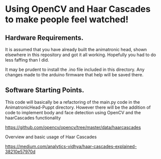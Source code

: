 # Using OpenCV and Haar Cascades to make people feel watched!

## Hardware Requirements.

It is assumed that you have already built the animatronic head, shown elsewhere in this repository and got it all working. Hopefully you had to do less faffing than I did. 

It may be prudent to install the .ino file included in this directory. Any changes made to the arduino firmware that help will be saved there.

## Software Starting Points.

This code will basically be a refactoring of the main.py code in the AnimatronicHead-Puppt directory. However there will be the addition of code to implement body and face detection using OpenCV and the haarCascades functionality

https://github.com/opencv/opencv/tree/master/data/haarcascades

Overview and basic usage of Haar Cascades

https://medium.com/analytics-vidhya/haar-cascades-explained-38210e57970d




